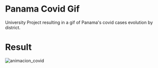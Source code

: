 # Panama Covid Gif
University Project resulting in a gif of Panama's covid cases evolution by district.

# Result
![animacion_covid](https://user-images.githubusercontent.com/30028876/130533555-f1bed423-e1e8-43f4-9f04-475b216b7bf9.gif)

